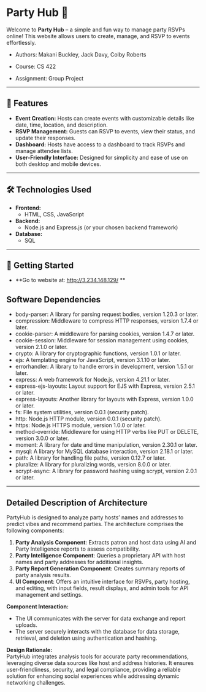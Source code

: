 # Party Hub 🎉

Welcome to **Party Hub** – a simple and fun way to manage party RSVPs online! This website allows users to create, manage, and RSVP to events effortlessly.

- Authors: Makani Buckley, Jack Davy, Colby Roberts

- Course: CS 422
- Assignment: Group Project
---

## 🌟 Features
- **Event Creation:** Hosts can create events with customizable details like date, time, location, and description.
- **RSVP Management:** Guests can RSVP to events, view their status, and update their responses.
- **Dashboard:** Hosts have access to a dashboard to track RSVPs and manage attendee lists.
- **User-Friendly Interface:** Designed for simplicity and ease of use on both desktop and mobile devices.

---

## 🛠️ Technologies Used
- **Frontend:**
  - HTML, CSS, JavaScript
- **Backend:**
  - Node.js and Express.js (or your chosen backend framework)
- **Database:**
  - SQL

---

## 🚀 Getting Started

- **Go to website at: http://3.234.148.129/ **

## Software Dependencies
- body-parser: A library for parsing request bodies, version 1.20.3 or later.
- compression: Middleware to compress HTTP responses, version 1.7.4 or later.
- cookie-parser: A middleware for parsing cookies, version 1.4.7 or later.
- cookie-session: Middleware for session management using cookies, version 2.1.0 or later.
- crypto: A library for cryptographic functions, version 1.0.1 or later.
- ejs: A templating engine for JavaScript, version 3.1.10 or later.
- errorhandler: A library to handle errors in development, version 1.5.1 or later.
- express: A web framework for Node.js, version 4.21.1 or later.
- express-ejs-layouts: Layout support for EJS with Express, version 2.5.1 or later.
- express-layouts: Another library for layouts with Express, version 1.0.0 or later.
- fs: File system utilities, version 0.0.1 (security patch).
- http: Node.js HTTP module, version 0.0.1 (security patch).
- https: Node.js HTTPS module, version 1.0.0 or later.
- method-override: Middleware for using HTTP verbs like PUT or DELETE, version 3.0.0 or later.
- moment: A library for date and time manipulation, version 2.30.1 or later.
- mysql: A library for MySQL database interaction, version 2.18.1 or later.
- path: A library for handling file paths, version 0.12.7 or later.
- pluralize: A library for pluralizing words, version 8.0.0 or later.
- scrypt-async: A library for password hashing using scrypt, version 2.0.1 or later.

---

## Detailed Description of Architecture

PartyHub is designed to analyze party hosts’ names and addresses to predict vibes and recommend parties. The architecture comprises the following components:  

1. **Party Analysis Component**: Extracts patron and host data using AI and Party Intelligence reports to assess compatibility.  
2. **Party Intelligence Component**: Queries a proprietary API with host names and party addresses for additional insights.  
3. **Party Report Generation Component**: Creates summary reports of party analysis results.  
4. **UI Component**: Offers an intuitive interface for RSVPs, party hosting, and editing, with input fields, result displays, and admin tools for API management and settings.  

**Component Interaction:**  
- The UI communicates with the server for data exchange and report uploads.  
- The server securely interacts with the database for data storage, retrieval, and deletion using authentication and hashing.  

**Design Rationale:**  
PartyHub integrates analysis tools for accurate party recommendations, leveraging diverse data sources like host and address histories. It ensures user-friendliness, security, and legal compliance, providing a reliable solution for enhancing social experiences while addressing dynamic networking challenges.
